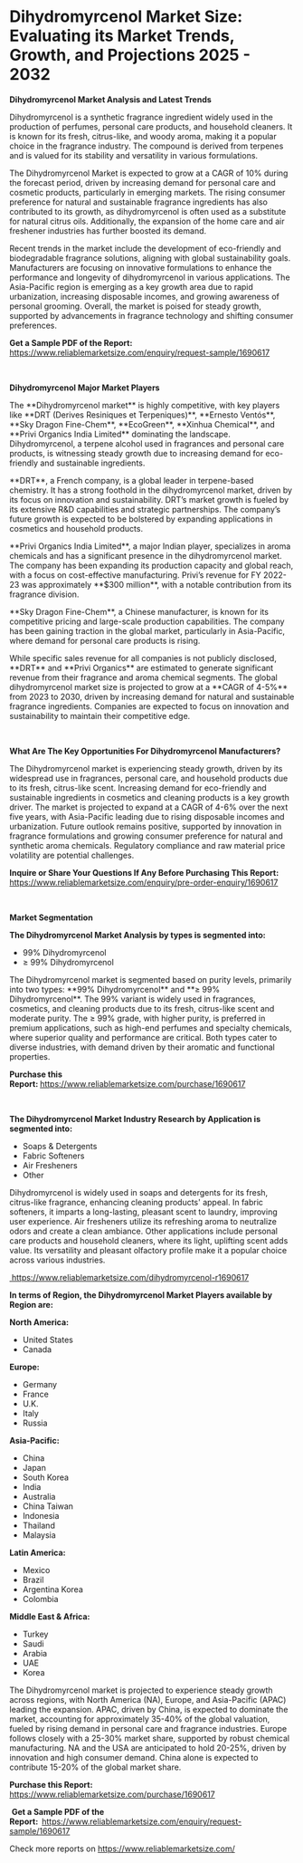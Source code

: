 <p><h1>Dihydromyrcenol Market Size: Evaluating its Market Trends, Growth, and Projections 2025 - 2032</h1></p><p><strong>Dihydromyrcenol Market Analysis and Latest Trends</strong></p>
<p><p>Dihydromyrcenol is a synthetic fragrance ingredient widely used in the production of perfumes, personal care products, and household cleaners. It is known for its fresh, citrus-like, and woody aroma, making it a popular choice in the fragrance industry. The compound is derived from terpenes and is valued for its stability and versatility in various formulations.</p><p>The Dihydromyrcenol Market is expected to grow at a CAGR of 10% during the forecast period, driven by increasing demand for personal care and cosmetic products, particularly in emerging markets. The rising consumer preference for natural and sustainable fragrance ingredients has also contributed to its growth, as dihydromyrcenol is often used as a substitute for natural citrus oils. Additionally, the expansion of the home care and air freshener industries has further boosted its demand.</p><p>Recent trends in the market include the development of eco-friendly and biodegradable fragrance solutions, aligning with global sustainability goals. Manufacturers are focusing on innovative formulations to enhance the performance and longevity of dihydromyrcenol in various applications. The Asia-Pacific region is emerging as a key growth area due to rapid urbanization, increasing disposable incomes, and growing awareness of personal grooming. Overall, the market is poised for steady growth, supported by advancements in fragrance technology and shifting consumer preferences.</p></p>
<p><strong>Get a Sample PDF of the Report:&nbsp;</strong> <a href="https://www.reliablemarketsize.com/enquiry/request-sample/1690617?utm_campaign=2245&utm_medium=2&utm_source=Github&utm_content=ia&utm_term=26012025&utm_id=dihydromyrcenol">https://www.reliablemarketsize.com/enquiry/request-sample/1690617</a></p>
<p>&nbsp;</p>
<p><strong>Dihydromyrcenol Major Market Players</strong></p>
<p><p>The **Dihydromyrcenol market** is highly competitive, with key players like **DRT (Derives Resiniques et Terpeniques)**, **Ernesto Ventós**, **Sky Dragon Fine-Chem**, **EcoGreen**, **Xinhua Chemical**, and **Privi Organics India Limited** dominating the landscape. Dihydromyrcenol, a terpene alcohol used in fragrances and personal care products, is witnessing steady growth due to increasing demand for eco-friendly and sustainable ingredients.</p><p>**DRT**, a French company, is a global leader in terpene-based chemistry. It has a strong foothold in the dihydromyrcenol market, driven by its focus on innovation and sustainability. DRT’s market growth is fueled by its extensive R&D capabilities and strategic partnerships. The company’s future growth is expected to be bolstered by expanding applications in cosmetics and household products.</p><p>**Privi Organics India Limited**, a major Indian player, specializes in aroma chemicals and has a significant presence in the dihydromyrcenol market. The company has been expanding its production capacity and global reach, with a focus on cost-effective manufacturing. Privi’s revenue for FY 2022-23 was approximately **$300 million**, with a notable contribution from its fragrance division.</p><p>**Sky Dragon Fine-Chem**, a Chinese manufacturer, is known for its competitive pricing and large-scale production capabilities. The company has been gaining traction in the global market, particularly in Asia-Pacific, where demand for personal care products is rising.</p><p>While specific sales revenue for all companies is not publicly disclosed, **DRT** and **Privi Organics** are estimated to generate significant revenue from their fragrance and aroma chemical segments. The global dihydromyrcenol market size is projected to grow at a **CAGR of 4-5%** from 2023 to 2030, driven by increasing demand for natural and sustainable fragrance ingredients. Companies are expected to focus on innovation and sustainability to maintain their competitive edge.</p></p>
<p>&nbsp;</p>
<p><strong>What Are The Key Opportunities For Dihydromyrcenol Manufacturers?</strong></p>
<p><p>The Dihydromyrcenol market is experiencing steady growth, driven by its widespread use in fragrances, personal care, and household products due to its fresh, citrus-like scent. Increasing demand for eco-friendly and sustainable ingredients in cosmetics and cleaning products is a key growth driver. The market is projected to expand at a CAGR of 4-6% over the next five years, with Asia-Pacific leading due to rising disposable incomes and urbanization. Future outlook remains positive, supported by innovation in fragrance formulations and growing consumer preference for natural and synthetic aroma chemicals. Regulatory compliance and raw material price volatility are potential challenges.</p></p>
<p><strong>Inquire or Share Your Questions If Any Before Purchasing This Report:</strong> <a href="https://www.reliablemarketsize.com/enquiry/pre-order-enquiry/1690617?utm_campaign=2245&utm_medium=2&utm_source=Github&utm_content=ia&utm_term=26012025&utm_id=dihydromyrcenol">https://www.reliablemarketsize.com/enquiry/pre-order-enquiry/1690617</a></p>
<p>&nbsp;</p>
<p><strong>Market Segmentation</strong></p>
<p><strong>The Dihydromyrcenol Market Analysis by types is segmented into:</strong></p>
<p><ul><li>99% Dihydromyrcenol</li><li>≥ 99% Dihydromyrcenol</li></ul></p>
<p><p>The Dihydromyrcenol market is segmented based on purity levels, primarily into two types: **99% Dihydromyrcenol** and **≥ 99% Dihydromyrcenol**. The 99% variant is widely used in fragrances, cosmetics, and cleaning products due to its fresh, citrus-like scent and moderate purity. The ≥ 99% grade, with higher purity, is preferred in premium applications, such as high-end perfumes and specialty chemicals, where superior quality and performance are critical. Both types cater to diverse industries, with demand driven by their aromatic and functional properties.</p></p>
<p><strong>Purchase this Report:&nbsp;</strong><a href="https://www.reliablemarketsize.com/purchase/1690617?utm_campaign=2245&utm_medium=2&utm_source=Github&utm_content=ia&utm_term=26012025&utm_id=dihydromyrcenol">https://www.reliablemarketsize.com/purchase/1690617</a></p>
<p>&nbsp;</p>
<p><strong>The Dihydromyrcenol Market Industry Research by Application is segmented into:</strong></p>
<p><ul><li>Soaps & Detergents</li><li>Fabric Softeners</li><li>Air Fresheners</li><li>Other</li></ul></p>
<p><p>Dihydromyrcenol is widely used in soaps and detergents for its fresh, citrus-like fragrance, enhancing cleaning products' appeal. In fabric softeners, it imparts a long-lasting, pleasant scent to laundry, improving user experience. Air fresheners utilize its refreshing aroma to neutralize odors and create a clean ambiance. Other applications include personal care products and household cleaners, where its light, uplifting scent adds value. Its versatility and pleasant olfactory profile make it a popular choice across various industries.</p></p>
<p><a href="https://www.reliablemarketsize.com/dihydromyrcenol-r1690617?utm_campaign=2245&utm_medium=2&utm_source=Github&utm_content=ia&utm_term=26012025&utm_id=dihydromyrcenol">&nbsp;https://www.reliablemarketsize.com/dihydromyrcenol-r1690617</a></p>
<p><strong>In terms of Region, the Dihydromyrcenol Market Players available by Region are:</strong></p>
<p>
    <p> <strong> North America: </strong>
        <ul>
            <li>United States</li>
            <li>Canada</li>
        </ul>
        </p> 
    <p> <strong> Europe: </strong>
        <ul>
            <li>Germany</li>
            <li>France</li>
            <li>U.K.</li>
            <li>Italy</li>
            <li>Russia</li>
        </ul>
        </p> 
    <p> <strong> Asia-Pacific: </strong>
        <ul>
            <li>China</li>
            <li>Japan</li>
            <li>South Korea</li>
            <li>India</li>
            <li>Australia</li>
            <li>China Taiwan</li>
            <li>Indonesia</li>
            <li>Thailand</li>
            <li>Malaysia</li>
        </ul>
        </p> 
    <p> <strong> Latin America: </strong>
        <ul>
            <li>Mexico</li>
            <li>Brazil</li>
            <li>Argentina Korea</li>
            <li>Colombia</li>
        </ul>
        </p> 
    <p> <strong> Middle East & Africa: </strong>
        <ul>
            <li>Turkey</li>
            <li>Saudi</li>
            <li>Arabia</li>
            <li>UAE</li>
            <li>Korea</li>
        </ul>
    </p>
    </p>
<p><p>The Dihydromyrcenol market is projected to experience steady growth across regions, with North America (NA), Europe, and Asia-Pacific (APAC) leading the expansion. APAC, driven by China, is expected to dominate the market, accounting for approximately 35-40% of the global valuation, fueled by rising demand in personal care and fragrance industries. Europe follows closely with a 25-30% market share, supported by robust chemical manufacturing. NA and the USA are anticipated to hold 20-25%, driven by innovation and high consumer demand. China alone is expected to contribute 15-20% of the global market share.</p></p>
<p><strong>Purchase this Report: </strong><a href="https://www.reliablemarketsize.com/purchase/1690617?utm_campaign=2245&utm_medium=2&utm_source=Github&utm_content=ia&utm_term=26012025&utm_id=dihydromyrcenol">https://www.reliablemarketsize.com/purchase/1690617</a></p>
<p>&nbsp;<strong>Get a Sample PDF of the Report:&nbsp;&nbsp;</strong><a href="https://www.reliablemarketsize.com/enquiry/request-sample/1690617?utm_campaign=2245&utm_medium=2&utm_source=Github&utm_content=ia&utm_term=26012025&utm_id=dihydromyrcenol">https://www.reliablemarketsize.com/enquiry/request-sample/1690617</a></p>
<p><strong></strong></p>
<p>Check more reports on <a href="https://www.reliablemarketsize.com/?utm_campaign=2245&utm_medium=2&utm_source=Github&utm_content=ia&utm_term=26012025&utm_id=dihydromyrcenol">https://www.reliablemarketsize.com/</a></p>